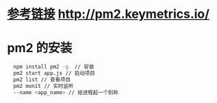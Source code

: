 # [参考链接](http://pm2.keymetrics.io/) http://pm2.keymetrics.io/
# pm2 的安装
```bash
  npm install pm2 -g  // 安装
  pm2 start app.js // 启动项目
  pm2 list // 查看项目
  pm2 monit // 实时监听
  --name <app_name> // 给进程起一个别称
```